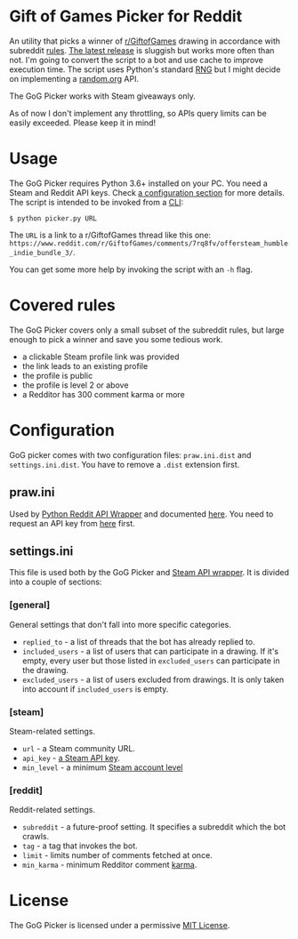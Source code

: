 # Gift of Games Picker for Reddit

An utility that picks a winner of [r/GiftofGames](https://www.reddit.com/r/GiftofGames) drawing in accordance with subreddit [rules](https://www.reddit.com/r/GiftofGames/wiki/rules). [The latest release](https://github.com/izdwuut/gog-picker/releases/tag/v0.1.0-beta) is sluggish but works more often than not. I'm going to convert the script to a bot and use cache to improve execution time. The script uses Python's standard [RNG](https://docs.python.org/3/library/random.html) but I might decide on implementing a [random.org](https://www.random.org/) API.

The GoG Picker works with Steam giveaways only.

As of now I don't implement any throttling, so APIs query limits can be easily exceeded. Please keep it in mind! 

# Usage

The GoG Picker requires Python 3.6+ installed on your PC. You need a Steam and Reddit API keys. Check [a configuration section](#configuration) for more details. The script is intended to be invoked from a [CLI](https://en.wikipedia.org/wiki/Command-line_interface):

```
$ python picker.py URL
```

The `URL` is a link to a r/GiftofGames thread like this one: `https://www.reddit.com/r/GiftofGames/comments/7rq8fv/offersteam_humble_indie_bundle_3/`.

You can get some more help by invoking the script with an `-h` flag.

# Covered rules

The GoG Picker covers only a small subset of the subreddit rules, but large enough to pick a winner and save you some tedious work.

* a clickable Steam profile link was provided
* the link leads to an existing profile
* the profile is public
* the profile is level 2 or above
* a Redditor has 300 comment karma or more

# Configuration

GoG picker comes with two configuration files: `praw.ini.dist` and `settings.ini.dist`. You have to remove a `.dist` extension first.

## praw.ini

Used by [Python Reddit API Wrapper](https://github.com/praw-dev/praw) and documented [here](http://praw.readthedocs.io/en/latest/getting_started/configuration/prawini.html). You need to request an API key from [here](https://www.reddit.com/prefs/apps/) first.

## settings.ini

This file is used both by the GoG Picker and [Steam API wrapper](https://pypi.python.org/pypi/steam). It is divided into a couple of sections:

### [general]

General settings that don't fall into more specific categories.

* `replied_to` - a list of threads that the bot has already replied to.
* `included_users` - a list of users that can participate in a drawing. If it's empty, every user but those listed in `excluded_users` can participate in the drawing.
* `excluded_users` - a list of users excluded from drawings. It is only taken into account if `included_users` is empty.

### [steam]

Steam-related settings.

* `url` - a Steam community URL.
* `api_key` - [a Steam API key](https://steamcommunity.com/dev/apikey).
* `min_level` - a minimum [Steam account level](https://support.steampowered.com/kb_article.php?ref=4395-TUZC-9912)


### [reddit]

Reddit-related settings.

* `subreddit` - a future-proof setting. It specifies a subreddit which the bot crawls.
* `tag` - a tag that invokes the bot.
* `limit` - limits number of comments fetched at once.
* `min_karma` - minimum Redditor comment [karma](https://www.reddit.com/wiki/faq#wiki_what_is_that_number_next_to_usernames.3F_and_what_is_karma.3F).


# License
The GoG Picker is licensed under a permissive [MIT License](LICENSE).
